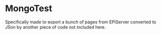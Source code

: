 MongoTest
=========
Specifically made to export a bunch of pages from EPiServer converted to JSon by another piece of code not included here.
